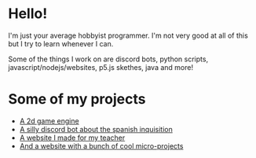 # Hello! 
I'm just your average hobbyist programmer. I'm not very good at all of this but I try to learn whenever I can.

Some of the things I work on are discord bots, python scripts, javascript/nodejs/websites, p5.js skethes, java and more!

# Some of my projects
- [A 2d game engine](https://github.com/vacuousVersifer/2DGameEngine)
- [A silly discord bot about the spanish inquisition](https://github.com/vacuousVersifer/SpanishInquisitionBot)
- [A website I made for my teacher](https://github.com/vacuousVersifer/MrsKList)
- [And a website with a bunch of cool micro-projects](https://github.com/vacuousVersifer/P5ojects)
